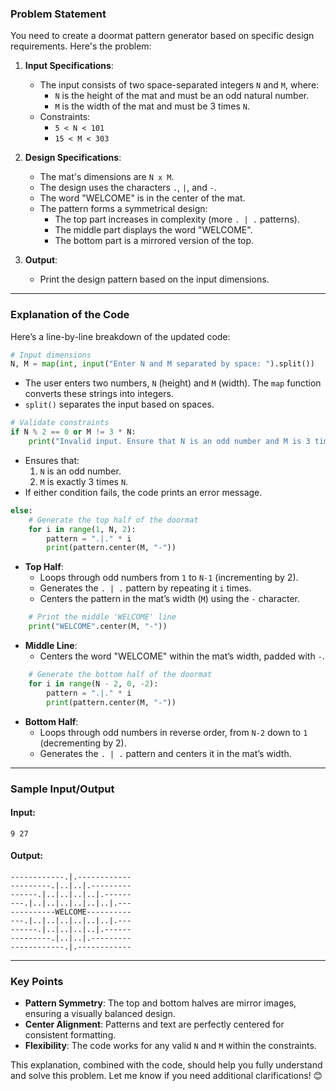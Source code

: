 ### Problem Statement
You need to create a doormat pattern generator based on specific design requirements. Here's the problem:

1. **Input Specifications**:
   - The input consists of two space-separated integers `N` and `M`, where:
     - `N` is the height of the mat and must be an odd natural number.
     - `M` is the width of the mat and must be 3 times `N`.
   - Constraints:
     - `5 < N < 101`
     - `15 < M < 303`
   
2. **Design Specifications**:
   - The mat's dimensions are `N x M`.
   - The design uses the characters `.`, `|`, and `-`.
   - The word "WELCOME" is in the center of the mat.
   - The pattern forms a symmetrical design:
     - The top part increases in complexity (more `. | .` patterns).
     - The middle part displays the word "WELCOME".
     - The bottom part is a mirrored version of the top.

3. **Output**:
   - Print the design pattern based on the input dimensions.

---

### Explanation of the Code
Here’s a line-by-line breakdown of the updated code:

```python
# Input dimensions
N, M = map(int, input("Enter N and M separated by space: ").split())
```
- The user enters two numbers, `N` (height) and `M` (width). The `map` function converts these strings into integers.
- `split()` separates the input based on spaces.

```python
# Validate constraints
if N % 2 == 0 or M != 3 * N:
    print("Invalid input. Ensure that N is an odd number and M is 3 times N.")
```
- Ensures that:
  1. `N` is an odd number.
  2. `M` is exactly 3 times `N`.
- If either condition fails, the code prints an error message.

```python
else:
    # Generate the top half of the doormat
    for i in range(1, N, 2):
        pattern = ".|." * i
        print(pattern.center(M, "-"))
```
- **Top Half**:
  - Loops through odd numbers from `1` to `N-1` (incrementing by 2).
  - Generates the `. | .` pattern by repeating it `i` times.
  - Centers the pattern in the mat’s width (`M`) using the `-` character.

```python
    # Print the middle 'WELCOME' line
    print("WELCOME".center(M, "-"))
```
- **Middle Line**:
  - Centers the word "WELCOME" within the mat’s width, padded with `-`.

```python
    # Generate the bottom half of the doormat
    for i in range(N - 2, 0, -2):
        pattern = ".|." * i
        print(pattern.center(M, "-"))
```
- **Bottom Half**:
  - Loops through odd numbers in reverse order, from `N-2` down to `1` (decrementing by 2).
  - Generates the `. | .` pattern and centers it in the mat’s width.

---

### Sample Input/Output
#### Input:
```
9 27
```

#### Output:
```
------------.|.------------
---------.|..|..|.---------
------.|..|..|..|..|.------
---.|..|..|..|..|..|..|.---
----------WELCOME----------
---.|..|..|..|..|..|..|.---
------.|..|..|..|..|.------
---------.|..|..|.---------
------------.|.------------
```

---

### Key Points
- **Pattern Symmetry**: The top and bottom halves are mirror images, ensuring a visually balanced design.
- **Center Alignment**: Patterns and text are perfectly centered for consistent formatting.
- **Flexibility**: The code works for any valid `N` and `M` within the constraints.

This explanation, combined with the code, should help you fully understand and solve this problem. Let me know if you need additional clarifications! 😊
